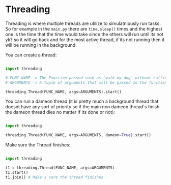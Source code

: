 # Threading

Threading is where multiple threads are utilize to simulatniously run tasks.
So for example in the `main.py` there are `time.sleep()` times and the highest one is the time that the time would take since the others will run until its not yk? so it will go back and for the most active thread, if its not running then it will be running in the background.

You can create a thread:
```python

import threading

# FUNC_NAME -> The Function passed such as `walk_my_dog` without calling the function it self
# ARGUMENTS -> A tuple of arguments that will be passed to the function

threading.Thread(FUNC_NAME, args=ARGUMENTS).start()

```

You can run a dameon thread (it is pretty much a background thread that doesnt have any sort of priority so if the main non dameon thread's finish the dameon thread dies no matter if its done or not):
```python

import threading

threading.Thread(FUNC_NAME, args=ARGUMENTS, dameon=True).start()
```

Make sure the Thread finishes:
```python

import threading

t1 = threading.Thread(FUNC_NAME, args=ARGUMENTS)
t1.start()
t1.join() # Make's sure the thread finishes

```
